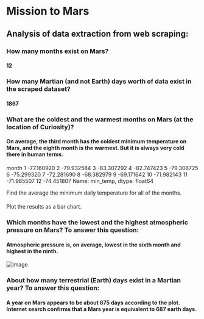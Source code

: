 # Mission to Mars

## Analysis of data extraction from web scraping:

###  How many months exist on Mars?
####  12

###  How many Martian (and not Earth) days worth of data exist in the scraped dataset?
####  1867

###  What are the coldest and the warmest months on Mars (at the location of Curiosity)? 

####  On average, the third month has the coldest minimum temperature on Mars, and the eighth month is the warmest. But it is always very cold there in human terms.
month
1    -77.160920
2    -79.932584
3    -83.307292
4    -82.747423
5    -79.308725
6    -75.299320
7    -72.281690
8    -68.382979
9    -69.171642
10   -71.982143
11   -71.985507
12   -74.451807
Name: min_temp, dtype: float64

Find the average the minimum daily temperature for all of the months.
####  
Plot the results as a bar chart.


###  Which months have the lowest and the highest atmospheric pressure on Mars? To answer this question:
####  Atmospheric pressure is, on average, lowest in the sixth month and highest in the ninth.

![image]([https://github.com/jhansolo33/Mission_to_Mars/assets/119264589/61dfd08e-9547-4a9d-aa47-56159cc8c610])


###  About how many terrestrial (Earth) days exist in a Martian year? To answer this question:
#### A year on Mars appears to be about 675 days according to the plot. Internet search confirms that a Mars year is equivalent to 687 earth days.

